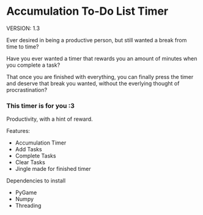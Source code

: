 # Accumulation To-Do List Timer
VERSION: 1.3

Ever desired in being a productive person, but still wanted a break from time to time?

Have you ever wanted a timer that rewards you an amount of minutes when you complete a task?

That once you are finished with everything, you can finally press the timer and deserve that break you wanted, without the everlying thought of procrastination?

### This timer is for you :3

Productivity, with a hint of reward.

Features:
- Accumulation Timer
- Add Tasks
- Complete Tasks
- Clear Tasks
- Jingle made for finished timer

Dependencies to install
- PyGame
- Numpy
- Threading
